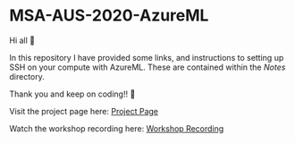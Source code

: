 # MSA-AUS-2020-AzureML

Hi all :wave:

In this repository I have provided some links, and instructions to setting up SSH on your compute with AzureML. These are contained within the _Notes_ directory.

Thank you and keep on coding!! :raised_hands:

Visit the project page here: [Project Page](https://beauwilliams.github.io/MSA-AUS-2020-AzureML)

Watch the workshop recording here: [Workshop Recording](https://youtu.be/kKIXASPVOAk)
